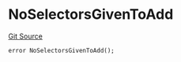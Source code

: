 # NoSelectorsGivenToAdd
[Git Source](https://github.com/thrackle-io/tron/blob/4f1430717249c90fcbde9d9572fe2ac92dc2c5d4/src/client/token/handler/diamond/HandlerDiamondLib.sol)


```solidity
error NoSelectorsGivenToAdd();
```

